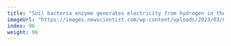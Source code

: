 ```yaml
---
title: "Soil bacteria enzyme generates electricity from hydrogen in the air"
imageUrl: "https://images.newscientist.com/wp-content/uploads/2023/03/08151953/SEI_147393522.jpg?width=600"
index: 96
weight: 96
---
```

